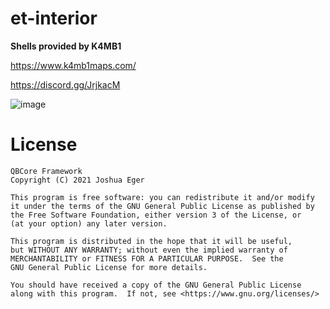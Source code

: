 # et-interior

**Shells provided by K4MB1**

https://www.k4mb1maps.com/

https://discord.gg/JrjkacM

![image](https://user-images.githubusercontent.com/57848836/158275226-e80563et-5b71-4883-a485-997878b8d440.png)

# License

    QBCore Framework
    Copyright (C) 2021 Joshua Eger

    This program is free software: you can redistribute it and/or modify
    it under the terms of the GNU General Public License as published by
    the Free Software Foundation, either version 3 of the License, or
    (at your option) any later version.

    This program is distributed in the hope that it will be useful,
    but WITHOUT ANY WARRANTY; without even the implied warranty of
    MERCHANTABILITY or FITNESS FOR A PARTICULAR PURPOSE.  See the
    GNU General Public License for more details.

    You should have received a copy of the GNU General Public License
    along with this program.  If not, see <https://www.gnu.org/licenses/>

